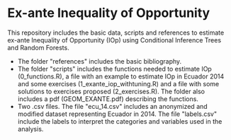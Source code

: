 # Ex-ante Inequality of Opportunity

This repository includes the basic data, scripts and references to estimate ex-ante Inequality of Opportunity (IOp) using Conditional Inference Trees and Random Forests.

- The folder "references" includes the basic bibliography.
- The folder "scripts" includes the functions needed to estimate IOp (0_functions.R), a file with an example to estimate IOp in Ecuador 2014 and some exercises (1_exante_iop_withtuning.R) and a file with some solutions to exercises proposed (2_exercises.R). The folder also includes a pdf (GEOM_EXANTE.pdf) describing the functions.
- Two .csv files. The file "ecu_14.csv" includes an anonymized and modified dataset representing Ecuador in 2014. The file "labels.csv" include the labels to interpret the categories and variables used in the analysis.

